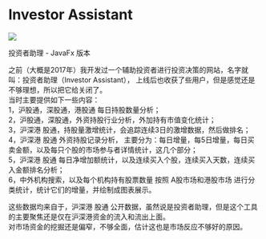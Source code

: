 # Investor Assistant
![](https://travis-ci.org/RobotJiang/investor-assistant.svg?branch=master)    

投资者助理 - JavaFx 版本

之前（大概是2017年）我开发过一个辅助投资者进行投资决策的网站，名字就叫：投资者助理（Investor Assistant），
上线后也收获了些用户，但是感觉还是不够理想，所以把它给关闭了。    
当时主要提供如下一些内容：    
    1，沪股通，深股通，港股通 每日持股数量分析；   
    2，沪股通，深股通，外资持股行业分析，外加持有市值变化统计；    
    3，沪深港 股通，持股量激增统计，会追踪连续3日的激增数据，然后做排名；      
    4，沪深港 股通 外资持股记录分析， 主要分为：每日增量，每5日增量，每日买卖金额，以及每只个股的市场参与者详情统计，这几个部分；     
    5，沪深港 股通 每日净增加额统计，以及连续买入个股，连续买入天数，连续买入金额排名分析；   
    6，中外机构搜索，以及每个机构持有股票数量 按照 A股市场和港股市场 进行分类统计，统计它们的增量，并绘制成图表展示。    
    
这些数据均来自于，沪深港 股通 公开数据，虽然说是投资者助理，但是这个工具的主要聚焦还是仅在沪深港资金的流入和流出上面。   
对市场资金的挖掘还是偏窄，不够全面，估计这也是市场反应不够好的原因。  
    